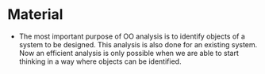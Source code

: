 # Material

- The most important purpose of OO analysis is to identify objects of a system to be designed. This analysis is also done for an existing system. Now an efficient analysis is only possible when we are able to start thinking in a way where objects can be identified.
